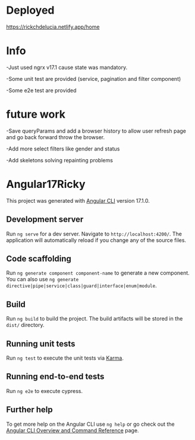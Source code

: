 
# Deployed
  https://rickchdelucia.netlify.app/home
# Info

-Just used ngrx v17.1 cause state was mandatory. 

-Some unit test are provided (service, pagination and filter component)

-Some e2e test are provided

# future work


-Save queryParams and add a browser history to allow user refresh page and go back forward throw the browser.

-Add more select filters like gender and status

-Add skeletons solving repainting problems

# Angular17Ricky

This project was generated with [Angular CLI](https://github.com/angular/angular-cli) version 17.1.0.

## Development server

Run `ng serve` for a dev server. Navigate to `http://localhost:4200/`. The application will automatically reload if you change any of the source files.

## Code scaffolding

Run `ng generate component component-name` to generate a new component. You can also use `ng generate directive|pipe|service|class|guard|interface|enum|module`.

## Build

Run `ng build` to build the project. The build artifacts will be stored in the `dist/` directory.

## Running unit tests

Run `ng test` to execute the unit tests via [Karma](https://karma-runner.github.io).

## Running end-to-end tests

Run `ng e2e` to execute cypress.

## Further help

To get more help on the Angular CLI use `ng help` or go check out the [Angular CLI Overview and Command Reference](https://angular.io/cli) page.

